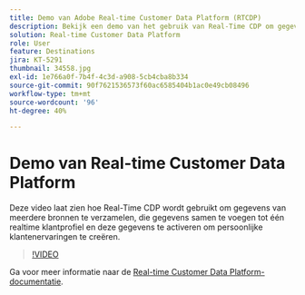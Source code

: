 ```yaml
---
title: Demo van Adobe Real-time Customer Data Platform (RTCDP)
description: Bekijk een demo van het gebruik van Real-Time CDP om gegevens van meerdere bronnen te verzamelen, die gegevens in één klantprofiel in real time samen te voegen, en die gegevens te activeren om gepersonaliseerde klantenervaringen te creërenot.
solution: Real-time Customer Data Platform
role: User
feature: Destinations
jira: KT-5291
thumbnail: 34558.jpg
exl-id: 1e766a0f-7b4f-4c3d-a908-5cb4cba8b334
source-git-commit: 90f7621536573f60ac6585404b1ac0e49cb08496
workflow-type: tm+mt
source-wordcount: '96'
ht-degree: 40%

---
```


# Demo van Real-time Customer Data Platform

Deze video laat zien hoe Real-Time CDP wordt gebruikt om gegevens van meerdere bronnen te verzamelen, die gegevens samen te voegen tot één realtime klantprofiel en deze gegevens te activeren om persoonlijke klantenervaringen te creëren.

>[!VIDEO](https://video.tv.adobe.com/v/34558?quality=12&learn=on)


Ga voor meer informatie naar de [Real-time Customer Data Platform-documentatie](https://experienceleague.adobe.com/docs/experience-platform/rtcdp/overview.html?lang=nl).